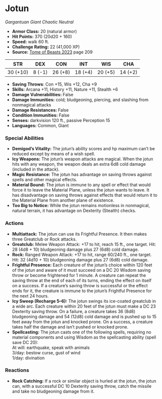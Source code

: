 # Jotun

*Gargantuan* *Giant* *Chaotic Neutral*

- **Armor Class:** 20 (natural armor)
- **Hit Points:** 370 (20d20 + 160)
- **Speed:** walk 60 ft.
- **Challenge Rating:** 22 (41,000 XP)
- **Source:** [Tome of Beasts 2023](https://koboldpress.com/kpstore/product/tome-of-beasts-1-2023-edition/) page 209

| STR | DEX | CON | INT | WIS | CHA |
| --- | --- | --- | --- | --- | --- |
| 30 (+10) | 8 (-1) | 26 (+8) | 18 (+4) | 20 (+5) | 14 (+2) |

- **Saving Throws**: Con +15, Wis +12, Cha +9
- **Skills:** Arcana +11, History +11, Nature +11, Stealth +6
- **Damage Vulnerabilities:** False
- **Damage Immunities:** cold; bludgeoning, piercing, and slashing from nonmagical attacks
- **Damage Resistances:** False
- **Condition Immunities:** False
- **Senses:** darkvision 120 ft., passive Perception 15
- **Languages:** Common, Giant

### Special Abilities

- **Demigod’s Vitality:** The jotun’s ability scores and hp maximum can’t be reduced except by means of a wish spell.
- **Icy Weapons:** The jotun’s weapon attacks are magical. When the jotun hits with any weapon, the weapon deals an extra 6d8 cold damage (included in the attack).
- **Magic Resistance:** The jotun has advantage on saving throws against spells and other magical effects.
- **Material Bound:** The jotun is immune to any spell or effect that would force it to leave the Material Plane, unless the jotun wants to leave. It has disadvantage on saving throws against effects that would return it to the Material Plane from another plane of existence.
- **Too Big to Notice:** While the jotun remains motionless in nonmagical, natural terrain, it has advantage on Dexterity (Stealth) checks.

### Actions

- **Multiattack:** The jotun can use its Frightful Presence. It then makes three Greatclub or Rock attacks.
- **Greatclub:** Melee Weapon Attack: +17 to hit, reach 15 ft., one target. Hit: 28 (4d8 + 10) bludgeoning damage plus 27 (6d8) cold damage.
- **Rock:** Ranged Weapon Attack: +17 to hit, range 60/240 ft., one target. Hit: 32 (4d10 + 10) bludgeoning damage plus 27 (6d8) cold damage.
- **Frightful Presence:** Each creature of the jotun’s choice within 120 feet of the jotun and aware of it must succeed on a DC 20 Wisdom saving throw or become frightened for 1 minute. A creature can repeat the saving throw at the end of each of its turns, ending the effect on itself on a success. If a creature’s saving throw is successful or the effect ends for it, the creature is immune to the jotun’s Frightful Presence for the next 24 hours.
- **Icy Sweep (Recharge 5–6):** The jotun swings its ice-coated greatclub in a wide arc. Each creature within 20 feet of the jotun must make a DC 23 Dexterity saving throw. On a failure, a creature takes 36 (8d8) bludgeoning damage and 54 (12d8) cold damage and is pushed up to 15 feet away from the jotun and knocked prone. On a success, a creature takes half the damage and isn’t pushed or knocked prone.
- **Spellcasting:** The jotun casts one of the following spells, requiring no material components and using Wisdom as the spellcasting ability (spell save DC 20):<br>At will: earthquake, speak with animals<br>3/day: bestow curse, gust of wind<br>1/day: divination

### Reactions

- **Rock Catching:** If a rock or similar object is hurled at the jotun, the jotun can, with a successful DC 10 Dexterity saving throw, catch the missile and take no bludgeoning damage from it.
